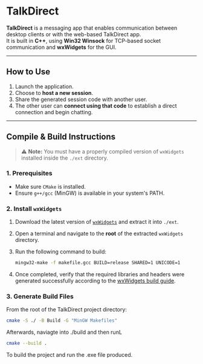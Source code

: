 # TalkDirect

**TalkDirect** is a messaging app that enables communication between desktop clients or with the web-based TalkDirect app.  
It is built in **C++**, using **Win32 Winsock** for TCP-based socket communication and **wxWidgets** for the GUI.

---

## How to Use

1. Launch the application.
2. Choose to **host a new session**.
3. Share the generated session code with another user.
4. The other user can **connect using that code** to establish a direct connection and begin chatting.

---

## Compile & Build Instructions

> ⚠️ **Note:** You must have a properly compiled version of `wxWidgets` installed inside the `./ext` directory.

### 1. Prerequisites

- Make sure `CMake` is installed.
- Ensure `g++/gcc` (MinGW) is available in your system's PATH.

### 2. Install `wxWidgets`

1. Download the latest version of [`wxWidgets`](https://www.wxwidgets.org/downloads/) and extract it into `./ext`.
2. Open a terminal and navigate to the **root** of the extracted `wxWidgets` directory.
3. Run the following command to build:

    ```sh
    mingw32-make -f makefile.gcc BUILD=release SHARED=1 UNICODE=1
    ```

4. Once completed, verify that the required libraries and headers were generated successfully according to the [wxWidgets build guide](https://docs.wxwidgets.org).

### 3. Generate Build Files

From the root of the TalkDirect project directory:

```sh
cmake -S ./ -B Build -G "MinGW Makefiles"
```
Afterwards, naviagte into ./build and then runL
```sh
cmake --build .
```
To build the project and run the .exe file produced.